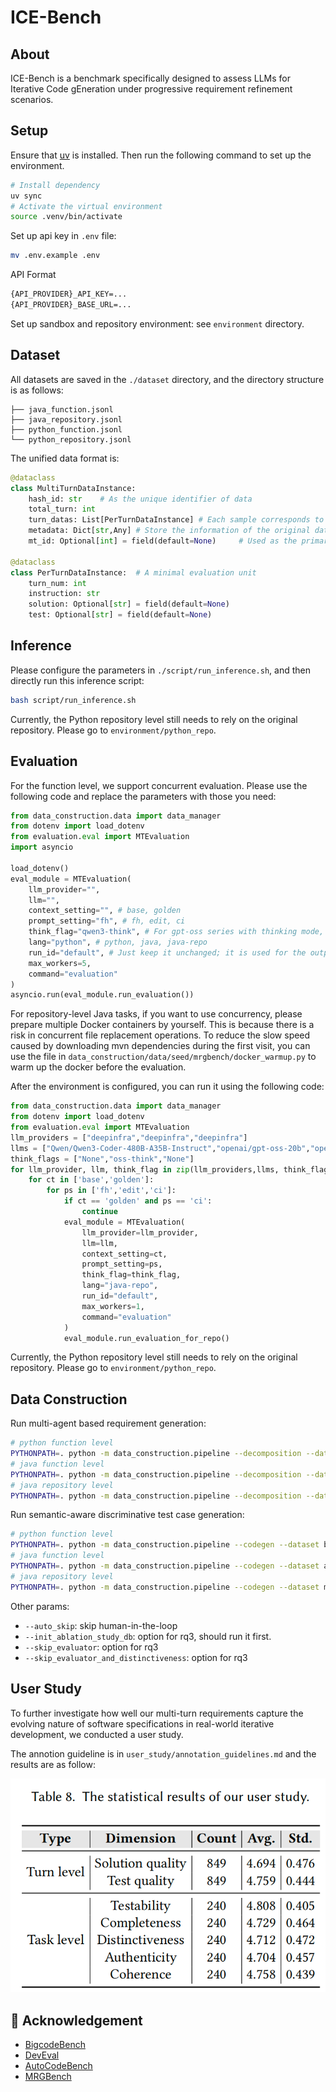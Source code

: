 # ICE-Bench

## About

ICE-Bench is a benchmark specifically designed to assess LLMs for Iterative Code gEneration under progressive requirement refinement scenarios.

## Setup

Ensure that [uv](https://github.com/astral-sh/uv/releases/tag/0.8.11) is installed. Then run the following command to set up the environment.

```bash
# Install dependency
uv sync
# Activate the virtual environment
source .venv/bin/activate
```

Set up api key in `.env` file: 
```bash
mv .env.example .env
```

API Format
```bash
{API_PROVIDER}_API_KEY=...
{API_PROVIDER}_BASE_URL=...
```

Set up sandbox and repository environment: see `environment` directory.

## Dataset

All datasets are saved in the `./dataset` directory, and the directory structure is as follows:
```
├── java_function.jsonl
├── java_repository.jsonl
├── python_function.jsonl
└── python_repository.jsonl
```

The unified data format is:
```py
@dataclass
class MultiTurnDataInstance:
    hash_id: str    # As the unique identifier of data
    total_turn: int
    turn_datas: List[PerTurnDataInstance] # Each sample corresponds to data from multiple rounds.
    metadata: Dict[str,Any] # Store the information of the original dataset
    mt_id: Optional[int] = field(default=None)     # Used as the primary key of the database, it has no impact on the evaluation

@dataclass
class PerTurnDataInstance:  # A minimal evaluation unit
    turn_num: int
    instruction: str
    solution: Optional[str] = field(default=None)
    test: Optional[str] = field(default=None)
```

## Inference

Please configure the parameters in `./script/run_inference.sh`, and then directly run this inference script:
```bash
bash script/run_inference.sh
```

Currently, the Python repository level still needs to rely on the original repository. Please go to `environment/python_repo`.

## Evaluation

For the function level, we support concurrent evaluation. Please use the following code and replace the parameters with those you need:

```python
from data_construction.data import data_manager
from dotenv import load_dotenv
from evaluation.eval import MTEvaluation
import asyncio

load_dotenv()
eval_module = MTEvaluation(
    llm_provider="",
    llm="",
    context_setting="", # base, golden
    prompt_setting="fh", # fh, edit, ci
    think_flag="qwen3-think", # For gpt-oss series with thinking mode, use `oss-think`, for qwen3 series with thinking mode, use `qwen3-think`
    lang="python", # python, java, java-repo
    run_id="default", # Just keep it unchanged; it is used for the output file name.
    max_workers=5,
    command="evaluation"
)
asyncio.run(eval_module.run_evaluation())
```

For repository-level Java tasks, if you want to use concurrency, please prepare multiple Docker containers by yourself. This is because there is a risk in concurrent file replacement operations. To reduce the slow speed caused by downloading mvn dependencies during the first visit, you can use the file in `data_construction/data/seed/mrgbench/docker_warmup.py` to warm up the docker before the evaluation.

After the environment is configured, you can run it using the following code:
```py
from data_construction.data import data_manager
from dotenv import load_dotenv
from evaluation.eval import MTEvaluation
llm_providers = ["deepinfra","deepinfra","deepinfra"]
llms = ["Qwen/Qwen3-Coder-480B-A35B-Instruct","openai/gpt-oss-20b","openai/gpt-oss-20b"]
think_flags = ["None","oss-think","None"]
for llm_provider, llm, think_flag in zip(llm_providers,llms, think_flags):
    for ct in ['base','golden']:
        for ps in ['fh','edit','ci']:
            if ct == 'golden' and ps == 'ci':
                continue
            eval_module = MTEvaluation(
                llm_provider=llm_provider,
                llm=llm,
                context_setting=ct,
                prompt_setting=ps,
                think_flag=think_flag,
                lang="java-repo",
                run_id="default",
                max_workers=1,
                command="evaluation"
            )
            eval_module.run_evaluation_for_repo()
```

Currently, the Python repository level still needs to rely on the original repository. Please go to `environment/python_repo`.

## Data Construction

Run multi-agent based requirement generation:
```bash
# python function level
PYTHONPATH=. python -m data_construction.pipeline --decomposition --dataset bigcodebench
# java function level
PYTHONPATH=. python -m data_construction.pipeline --decomposition --dataset autocodebench
# java repository level
PYTHONPATH=. python -m data_construction.pipeline --decomposition --dataset mrgbench
```

Run semantic-aware discriminative test case generation:
```bash
# python function level
PYTHONPATH=. python -m data_construction.pipeline --codegen --dataset bigcodebench --max_iter_number 10
# java function level
PYTHONPATH=. python -m data_construction.pipeline --codegen --dataset autocodebench --max_iter_number 10
# java repository level
PYTHONPATH=. python -m data_construction.pipeline --codegen --dataset mrgbench --max_iter_number 10
```

Other params:
- `--auto_skip`: skip human-in-the-loop
- `--init_ablation_study_db`: option for rq3, should run it first.
- `--skip_evaluator`: option for rq3
- `--skip_evaluator_and_distinctiveness`: option for rq3

## User Study

To further investigate how well our multi-turn requirements capture the evolving nature of software specifications in real-world iterative development, we conducted a user study. 

The annotion guideline is in `user_study/annotation_guidelines.md` and the results are as follow:

<img src="./user_study/tab_user_study.png" alt="tab_user_study" width="600"/>


## 🙏 Acknowledgement

- [BigcodeBench](https://github.com/bigcode-project/bigcodebench)
- [DevEval](https://github.com/seketeam/DevEval?tab=readme-ov-file)
- [AutoCodeBench](https://github.com/Tencent-Hunyuan/AutoCodeBenchmark/tree/main)
- [MRGBench](https://github.com/MRG-Bench/MRG-Bench/)